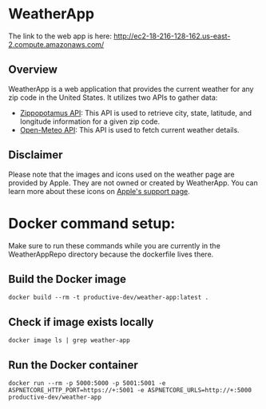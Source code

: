 # WeatherApp
The link to the web app is here: http://ec2-18-216-128-162.us-east-2.compute.amazonaws.com/
## Overview
WeatherApp is a web application that provides the current weather for any zip code in the United States. It utilizes two APIs to gather data:

- [Zippopotamus API](https://api.zippopotam.us/): This API is used to retrieve city, state, latitude, and longitude information for a given zip code.
- [Open-Meteo API](https://github.com/open-meteo/open-meteo): This API is used to fetch current weather details.

## Disclaimer
Please note that the images and icons used on the weather page are provided by Apple. They are not owned or created by WeatherApp. You can learn more about these icons on [Apple's support page](https://support.apple.com/guide/iphone/learn-the-weather-icons-iph4305794fb/ios).

# Docker command setup:
Make sure to run these commands while you are currently in the WeatherAppRepo directory because the dockerfile lives there.
## Build the Docker image
```
docker build --rm -t productive-dev/weather-app:latest .
```

## Check if image exists locally
```
docker image ls | grep weather-app 
```

## Run the Docker container
```
docker run --rm -p 5000:5000 -p 5001:5001 -e ASPNETCORE_HTTP_PORT=https://+:5001 -e ASPNETCORE_URLS=http://+:5000 productive-dev/weather-app
```
